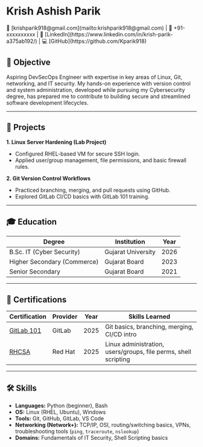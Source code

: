 <link rel="stylesheet" href="assets/css/resume.css">
<div id="resume">
  
# Krish Ashish Parik
<div class="contact-info">
📧 [krishparik918@gmail.com](mailto:krishparik918@gmail.com) | 📱 +91-xxxxxxxxxx | 🔗 [LinkedIn](https://www.linkedin.com/in/krish-parik-a375ab192/) | 💻 [GitHub](https://github.com/Kparik918)
</div>

## 🎯 Objective
Aspiring DevSecOps Engineer with expertise in key areas of Linux, Git, networking, and IT security. My hands-on experience with version control and system administration, developed while pursuing my Cybersecurity degree, has prepared me to contribute to building secure and streamlined software development lifecycles.

---
## 💼 Projects

**1. Linux Server Hardening (Lab Project)**  
- Configured RHEL-based VM for secure SSH login.  
- Applied user/group management, file permissions, and basic firewall rules.  

**2. Git Version Control Workflows**  
- Practiced branching, merging, and pull requests using GitHub.  
- Explored GitLab CI/CD basics with GitLab 101 training.

---
## 🎓 Education

| Degree                          | Institution        | Year |
|---------------------------------|--------------------|------|
| B.Sc. IT (Cyber Security)       | Gujarat University | 2026 |
| Higher Secondary (Commerce)     | Gujarat Board      | 2023 |
| Senior Secondary                | Gujarat Board      | 2021 |

---
## 📜 Certifications

| Certification                         | Provider   | Year | Skills Learned                                  |
|--------------------------------------|------------|------|-------------------------------------------------|
| [GitLab 101](https://dummy-link.com) | GitLab     | 2025 | Git basics, branching, merging, CI/CD intro     |
| [RHCSA](https://dummy-link.com)      | Red Hat    | 2025 | Linux administration, users/groups, file perms, shell scripting |

--- 
## 🛠 Skills

- **Languages:** Python (beginner), Bash  
- **OS:** Linux (RHEL, Ubuntu), Windows  
- **Tools:** Git, GitHub, GitLab, VS Code  
- **Networking (Network+):** TCP/IP, OSI, routing/switching basics, VPNs, troubleshooting tools (`ping`, `traceroute`, `nslookup`)  
- **Domains:** Fundamentals of IT Security, Shell Scripting basics
</div>
